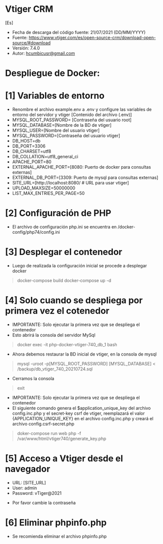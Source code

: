 Vtiger CRM
==========
[Es]

- Fecha de descarga del código fuente: 21/07/2021 (DD/MM/YYYY)
- Fuente: https://www.vtiger.com/es/open-source-crm/download-open-source/#download
- Versión: 7.4.0
- Autor: hcumbicusr@gmail.com

Despliegue de Docker:
=====================
[1] Variables de entorno
====================================
- Renombre el archivo example.env a .env y configure las variables de entorno del servidor y vtiger
[Contenido del archivo (.env)]
- MYSQL_ROOT_PASSWORD= [Contraseña del usuario root]
- MYSQL_DATABASE=[Nombre de la BD de vtiger]
- MYSQL_USER=[Nombre del usuario vtiger]
- MYSQL_PASSWORD=[Contraseña del usuario vtiger]
- DB_HOST=db
- DB_PORT=3306
- DB_CHARSET=utf8
- DB_COLLATION=utf8_general_ci
- APACHE_PORT=80
- EXTERNAL_APACHE_PORT=[8080: Puerto de docker para consultas externas]
- EXTERNAL_DB_PORT=[3309: Puerto de mysql para consultas externas]
- SITE_URL=[http://localhost:8080/ # URL para usar vtiger]
- UPLOAD_MAXSIZE=50000000
- LIST_MAX_ENTRIES_PER_PAGE=50

[2] Configuración de PHP
====================================
- El archivo de configuración php.ini se encuentra en /docker-config/php74/config.ini

[3] Desplegar el contenedor
====================================
- Luego de realizada la configuración inicial se procede a desplegar docker
> docker-compose build
> docker-compose up -d

[4] Solo cuando se despliega por primera vez el cotenedor
======================================================================
- IMPORTANTE: Solo ejecutar la primera vez que se despliega el contenedor
- Esto abrirá la consola del servidor MySql
> docker exec -it php-docker-vtiger-740_db_1 bash
- Ahora debemos restaurar la BD inicial de vtiger, en la consola de mysql
> mysql -uroot -p[MYSQL_ROOT_PASSWORD] [MYSQL_DATABASE] < /backup/db_vtiger_740_20210724.sql
- Cerramos la consola
> exit

- IMPORTANTE: Solo ejecutar la primera vez que se despliega el contenedor
- El siguiente comando genera el $application_unique_key del archivo config.inc.php y el secret-key csrf de vtiger, reemplazará el valor {APPLICATION_UNIQUE_KEY} en el archivo config.inc.php y creará el archivo config.csrf-secret.php
> doker-compose run web php -f /var/www/html/vtiger740/generate_key.php

[5] Acceso a Vtiger desde el navegador
================================================================
- URL: [SITE_URL]
- User: admin
- Password: vTiger@2021
* Por favor cambie la contraseña

[6] Eliminar phpinfo.php
===================================
- Se recomienda eliminar el archivo phpinfo.php